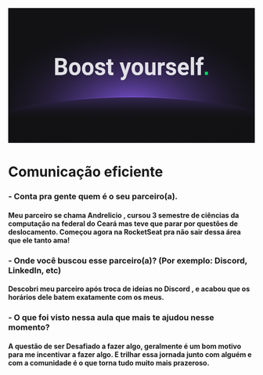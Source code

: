 <img src='boost_yourself.jpg' alt='wallpaper boost yourself' height='275' width='100%'>

# Comunicação eficiente

### - Conta pra gente quem é o seu parceiro(a).
   
   #### Meu parceiro se chama Andrelicio , cursou 3 semestre de ciências da computação na federal do Ceará mas teve que parar por questões de deslocamento. Começou agora na RocketSeat pra não sair dessa área que ele tanto ama!

### - Onde você buscou esse parceiro(a)? (Por exemplo: Discord, LinkedIn, etc)
    
   #### Descobri meu parceiro após troca de ideias no Discord , e acabou que os horários dele batem exatamente com os meus.
    

### - O que foi visto nessa aula que mais te ajudou nesse momento?
    
  #### A questão de ser Desafiado a fazer algo,  geralmente é um bom motivo para me incentivar a fazer algo. E trilhar essa jornada junto com alguém e com a comunidade é o que torna tudo muito mais prazeroso.